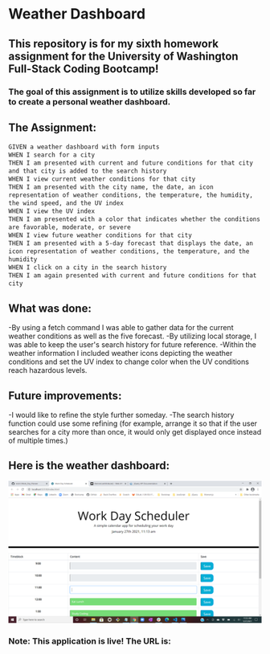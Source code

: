 # Weather Dashboard

## This repository is for my sixth homework assignment for the University of Washington Full-Stack Coding Bootcamp!

### The goal of this assignment is to utilize skills developed so far to create a personal weather dashboard.

## The Assignment:
```
GIVEN a weather dashboard with form inputs
WHEN I search for a city
THEN I am presented with current and future conditions for that city and that city is added to the search history
WHEN I view current weather conditions for that city
THEN I am presented with the city name, the date, an icon representation of weather conditions, the temperature, the humidity, the wind speed, and the UV index
WHEN I view the UV index
THEN I am presented with a color that indicates whether the conditions are favorable, moderate, or severe
WHEN I view future weather conditions for that city
THEN I am presented with a 5-day forecast that displays the date, an icon representation of weather conditions, the temperature, and the humidity
WHEN I click on a city in the search history
THEN I am again presented with current and future conditions for that city
```
## What was done:
-By using a fetch command I was able to gather data for the current weather conditions as well as the five forecast.
-By utilizing local storage, I was able to keep the user's search history for future reference.
-Within the weather information I included weather icons depicting the weather conditions and set the UV index to change color when the UV conditions reach hazardous levels.

## Future improvements:
-I would like to refine the style further someday.
-The search history function could use some refining (for example, arrange it so that if the user searches for a city more than once, it would only get displayed once instead of multiple times.)

## Here is the weather dashboard:

![image](https://github.com/rnick1/Work_Day_Planner/blob/main/Assets/Workday_Planner.png)

### Note: This application is live! The URL is: 